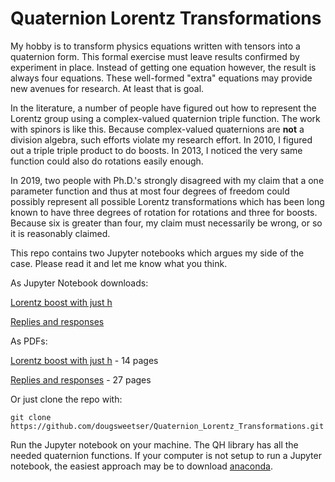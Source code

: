 # Quaternion Lorentz Transformations

My hobby is to transform physics equations written with tensors into a
quaternion form. This formal exercise must leave results confirmed by
experiment in place. Instead of getting one equation however, the result is
always four equations. These well-formed "extra" equations may provide new
avenues for research. At least that is goal.

In the literature, a number of people have figured out how to represent the
Lorentz group using a complex-valued quaternion triple function. The work with
spinors is like this. Because complex-valued quaternions are **not** a division
algebra, such efforts violate my research effort. In 2010, I figured out a
triple triple product to do boosts. In 2013, I noticed the very same function
could also do rotations easily enough.

In 2019, two people with Ph.D.'s strongly disagreed with my claim that a one
parameter function and thus at most four degrees of freedom could possibly
represent all possible Lorentz transformations which has been long known to
have three degrees of rotation for rotations and three for boosts. Because six
is greater than four, my claim must necessarily be wrong, or so it is
reasonably claimed.

This repo contains two Jupyter notebooks which argues my side of the case. Please
read it and let me know what you think.

As Jupyter Notebook downloads:

[Lorentz boost with just h](docs/Lorentz_boosts_w_just_h.ipynb)

[Replies and responses](docs/replies_and_responses.ipynb)


As PDFs:

[Lorentz boost with just h](docs/Lorentz_boosts_w_just_h.pdf) - 14 pages

[Replies and responses](docs/replies_and_responses.pdf) - 27 pages

Or just clone the repo with: 

```
git clone
https://github.com/dougsweetser/Quaternion_Lorentz_Transformations.git
```

Run the Jupyter notebook on your machine. The QH library has all the needed
quaternion functions. If your computer is not setup to run a Jupyter notebook,
the easiest approach may be to download [anaconda](http://anaconda.com).
